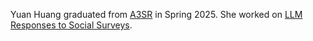Yuan Huang graduated from [A3SR](https://steinhardt.nyu.edu/degree/ms-applied-statistics-social-science-research) in Spring 2025. She worked on [LLM Responses to Social Surveys](/projects/gss_llm).